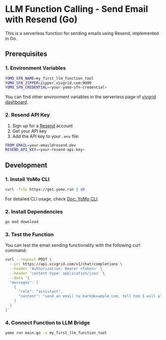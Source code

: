 # LLM Function Calling - Send Email with Resend (Go)

This is a serverless function for sending emails using Resend, implemented in Go.

## Prerequisites

### 1. Environment Variables

```sh
YOMO_SFN_NAME=my_first_llm_function_tool
YOMO_SFN_ZIPPER=zipper.vivgrid.com:9000
YOMO_SFN_CREDENTIAL=<your-yomo-sfn-credential>
```

You can find other environment variables in the serverless page of [vivgrid dashboard](https://dashboard.vivgrid.com/).

### 2. Resend API Key

1. Sign up for a [Resend](https://resend.com) account
2. Get your API key
3. Add the API key to your `.env` file:

```bash
FROM_EMAIL=your-email@resend.dev
RESEND_API_KEY=<your-resend-api-key>
```

## Development

### 1. Install YoMo CLI

```bash
curl -fsSL https://get.yomo.run | sh
```

For detailed CLI usage, check [Doc: YoMo CLI](https://yomo.run/docs/cli).

### 2. Install Dependencies

```bash
go mod download
```

### 3. Test the Function

You can test the email sending functionality with the following curl command:

```bash
curl --request POST \
  --url https://api.vivgrid.com/v1/chat/completions \
  --header 'Authorization: Bearer <token>' \
  --header 'content-type: application/json' \
  --data '{
  "messages": [
    {
      "role": "assistant",
      "content": "send an email to mark@example.com, tell him I will attend the meeting"
    }
  ]
}'
```

### 4. Connect Function to LLM Bridge

```bash
yomo run main.go -n my_first_llm_function_tool
```